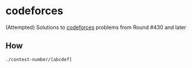 # codeforces
(Attempted) Solutions to [codeforces](http://codeforces.com) problems from Round \#430 and later

## How
`./contest-number/[abcdef]`
